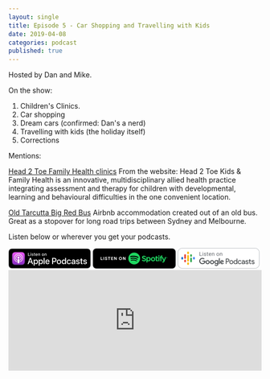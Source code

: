 ```yaml
---
layout: single
title: Episode 5 - Car Shopping and Travelling with Kids
date: 2019-04-08
categories: podcast
published: true
---
```


Hosted by Dan and Mike.

On the show:

1. Children's Clinics.
2. Car shopping
3. Dream cars (confirmed: Dan's a nerd)
4. Travelling with kids (the holiday itself)
5. Corrections

Mentions:

<a href="https://www.h2tfamilyhealth.com.au/">Head 2 Toe Family Health clinics</a>
From the website: Head 2 Toe Kids & Family Health is an innovative, multidisciplinary allied health practice integrating assessment and therapy for children with developmental, learning and behavioural difficulties in the one convenient location.

<a href="https://www.airbnb.com.au/rooms/22819625">Old Tarcutta Big Red Bus</a>
Airbnb accommodation created out of an old bus. Great as a stopover for long road trips between Sydney and Melbourne.

Listen below or wherever you get your podcasts.

<a href="https://itunes.apple.com/au/podcast/ordinary-dads/id1455441874">
<img src="/assets/images/ApplePod.jpg"></a>

<a href="https://open.spotify.com/show/5u6qyzeOUh3gIfsuNpjJTj">
<img src="/assets/images/Spotify.png"></a>

<a href="https://www.google.com/podcasts?feed=aHR0cHM6Ly9yc3Mud2hvb3Noa2FhLmNvbS9yc3MvcG9kY2FzdC9pZC82MjMz">
<img src="/assets/images/google_podcasts164.png"></a>


<iframe width="100%" height="200" src="https://player.whooshkaa.com/player/episode/id/357583?visual=true&sharing=true" frameborder="0" style="width: 100%; height: 200px"></iframe>

